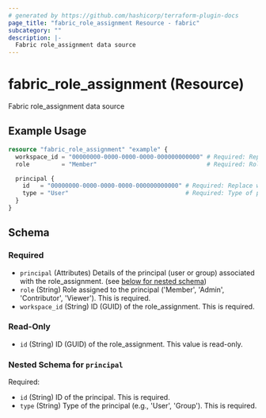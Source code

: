 ```yaml
---
# generated by https://github.com/hashicorp/terraform-plugin-docs
page_title: "fabric_role_assignment Resource - fabric"
subcategory: ""
description: |-
  Fabric role_assignment data source
---
```


# fabric_role_assignment (Resource)

Fabric role_assignment data source

## Example Usage

```terraform
resource "fabric_role_assignment" "example" {
  workspace_id = "00000000-0000-0000-0000-000000000000" # Required: Replace with the actual workspace ID
  role         = "Member"                               # Required: Role assigned to the principal, e.g., "Member" or "Admin"

  principal {
    id   = "00000000-0000-0000-0000-000000000000" # Required: Replace with the actual principal ID (user or group)
    type = "User"                                 # Required: Type of principal (e.g., "User" or "Group")
  }
}
```

<!-- schema generated by tfplugindocs -->
## Schema

### Required

- `principal` (Attributes) Details of the principal (user or group) associated with the role_assignment. (see [below for nested schema](#nestedatt--principal))
- `role` (String) Role assigned to the principal ('Member', 'Admin', 'Contributor', 'Viewer'). This is required.
- `workspace_id` (String) ID (GUID) of the role_assignment. This is required.

### Read-Only

- `id` (String) ID (GUID) of the role_assignment. This value is read-only.

<a id="nestedatt--principal"></a>
### Nested Schema for `principal`

Required:

- `id` (String) ID of the principal. This is required.
- `type` (String) Type of the principal (e.g., 'User', 'Group'). This is required.
